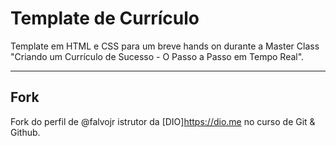 # Template de Currículo

Template em HTML e CSS para um breve hands on durante a Master Class "Criando um Currículo de Sucesso - O Passo a Passo em Tempo Real".

--- 
## Fork 
Fork do perfil de @falvojr istrutor da [DIO]<https://dio.me> no curso de Git & Github.
